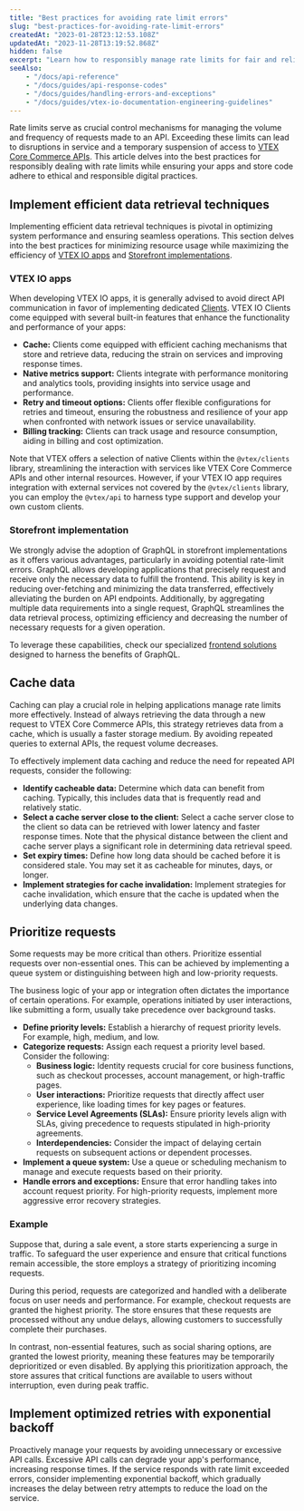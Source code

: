 ```yaml
---
title: "Best practices for avoiding rate limit errors"
slug: "best-practices-for-avoiding-rate-limit-errors"
createdAt: "2023-01-28T23:12:53.108Z"
updatedAt: "2023-11-28T13:19:52.868Z"
hidden: false
excerpt: "Learn how to responsibly manage rate limits for fair and reliable usage of VTEX Core Commerce APIs."
seeAlso:
    - "/docs/api-reference"
    - "/docs/guides/api-response-codes"
    - "/docs/guides/handling-errors-and-exceptions"
    - "/docs/guides/vtex-io-documentation-engineering-guidelines"
---
```


Rate limits serve as crucial control mechanisms for managing the volume and frequency of requests made to an API. Exceeding these limits can lead to disruptions in service and a temporary suspension of access to [VTEX Core Commerce APIs](https://developers.vtex.com/docs/api-reference). This article delves into the best practices for responsibly dealing with rate limits while ensuring your apps and store code adhere to ethical and responsible digital practices.

## Implement efficient data retrieval techniques

Implementing efficient data retrieval techniques is pivotal in optimizing system performance and ensuring seamless operations. This section delves into the best practices for minimizing resource usage while maximizing the efficiency of [VTEX IO apps](#vtex-io-apps) and [Storefront implementations](#storefront-implementation).

### VTEX IO apps

When developing VTEX IO apps, it is generally advised to avoid direct API communication in favor of implementing dedicated [Clients](https://developers.vtex.com/docs/guides/vtex-io-documentation-clients). VTEX IO Clients come equipped with several built-in features that enhance the functionality and performance of your apps:

* **Cache:** Clients come equipped with efficient caching mechanisms that store and retrieve data, reducing the strain on services and improving response times.
* **Native metrics support:** Clients integrate with performance monitoring and analytics tools, providing insights into service usage and performance.
* **Retry and timeout options:** Clients offer flexible configurations for retries and timeout, ensuring the robustness and resilience of your app when confronted with network issues or service unavailability.
* **Billing tracking:** Clients can track usage and resource consumption, aiding in billing and cost optimization.

Note that VTEX offers a selection of native Clients within the `@vtex/clients` library, streamlining the interaction with services like VTEX Core Commerce APIs and other internal resources. However, if your VTEX IO app requires integration with external services not covered by the  `@vtex/clients` library, you can employ the  `@vtex/api` to harness type support and develop your own custom clients.

### Storefront implementation

We strongly advise the adoption of GraphQL in storefront implementations as it offers various advantages, particularly in avoiding potential rate-limit errors. GraphQL allows developing applications that precisely request and receive only the necessary data to fulfill the frontend. This ability is key in reducing over-fetching and minimizing the data transferred, effectively alleviating the burden on API endpoints. Additionally, by aggregating multiple data requirements into a single request, GraphQL streamlines the data retrieval process, optimizing efficiency and decreasing the number of necessary requests for a given operation.

To leverage these capabilities, check our specialized [frontend solutions](https://help.vtex.com/tracks/store-development--3fHF3GIjK8UugnQKIakpl9/5DTcawNjc5MovtD7HNqURl) designed to harness the benefits of GraphQL.

## Cache data

Caching can play a crucial role in helping applications manage rate limits more effectively. Instead of always retrieving the data through a new request to VTEX Core Commerce APIs, this strategy retrieves data from a cache, which is usually a faster storage medium. By avoiding repeated queries to external APIs, the request volume decreases.

To effectively implement data caching and reduce the need for repeated API requests, consider the following:

* **Identify cacheable data:** Determine which data can benefit from caching. Typically, this includes data that is frequently read and relatively static.
* **Select a cache server close to the client:** Select a cache server close to the client so data can be retrieved with lower latency and faster response times. Note that the physical distance between the client and cache server plays a significant role in determining data retrieval speed.
* **Set expiry times:** Define how long data should be cached before it is considered stale. You may set it as cacheable for minutes, days, or longer.
* **Implement strategies for cache invalidation:** Implement strategies for cache invalidation, which ensure that the cache is updated when the underlying data changes.

## Prioritize requests

Some requests may be more critical than others. Prioritize essential requests over non-essential ones. This can be achieved by implementing a queue system or distinguishing between high and low-priority requests.

The business logic of your app or integration often dictates the importance of certain operations. For example, operations initiated by user interactions, like submitting a form, usually take precedence over background tasks.

* **Define priority levels:** Establish a hierarchy of request priority levels. For example, high, medium, and low.
* **Categorize requests:** Assign each request a priority level based. Consider the following:
  * **Business logic:** Identity requests crucial for core business functions, such as checkout processes, account management, or high-traffic pages.
  * **User interactions:** Prioritize requests that directly affect user experience, like loading times for key pages or features.
  * **Service Level Agreements (SLAs):** Ensure priority levels align with SLAs, giving precedence to requests stipulated in high-priority agreements.
  * **Interdependencies:** Consider the impact of delaying certain requests on subsequent actions or dependent processes.
* **Implement a queue system:** Use a queue or scheduling mechanism to manage and execute requests based on their priority.
* **Handle errors and exceptions:** Ensure that error handling takes into account request priority. For high-priority requests, implement more aggressive error recovery strategies.

### Example

Suppose that, during a sale event, a store starts experiencing a surge in traffic. To safeguard the user experience and ensure that critical functions remain accessible, the store employs a strategy of prioritizing incoming requests.

During this period, requests are categorized and handled with a deliberate focus on user needs and performance. For example, checkout requests are granted the highest priority. The store ensures that these requests are processed without any undue delays, allowing customers to successfully complete their purchases.

In contrast, non-essential features, such as social sharing options, are granted the lowest priority, meaning these features may be temporarily deprioritized or even disabled. By applying this prioritization approach, the store assures that critical functions are available to users without interruption, even during peak traffic.

## Implement optimized retries with exponential backoff

Proactively manage your requests by avoiding unnecessary or excessive API calls. Excessive API calls can degrade your app's performance, increasing response times. If the service responds with rate limit exceeded errors, consider implementing exponential backoff, which gradually increases the delay between retry attempts to reduce the load on the service.
